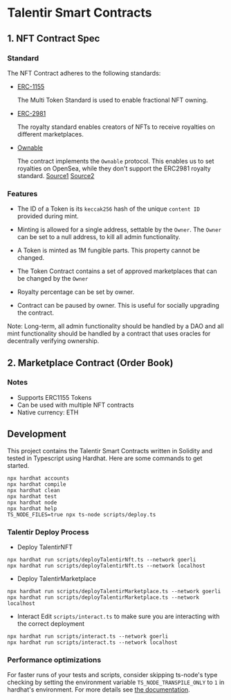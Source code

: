 # Talentir Smart Contracts

## 1. NFT Contract Spec
### Standard
The NFT Contract adheres to the following standards:

- [ERC-1155](https://eips.ethereum.org/EIPS/eip-1155)

  The Multi Token Standard is used to enable fractional NFT owning.
- [ERC-2981](https://eips.ethereum.org/EIPS/eip-2981)
  
  The royalty standard enables creators of NFTs to receive royalties on different marketplaces.
- [Ownable](https://github.com/OpenZeppelin/openzeppelin-contracts/blob/master/contracts/access/Ownable.sol)
  
    The contract implements the `Ownable` protocol. This enables us to set royalties on OpenSea, while they don't support the ERC2981 royalty standard. [Source1](https://support.opensea.io/hc/en-us/articles/4403934341907-How-do-I-import-my-contract-automatically-
) [Source2](https://www.youtube.com/watch?v=LHZC9wX3r0I)

### Features
- The ID of a Token is its `keccak256` hash of the unique `content ID` provided during mint.

- Minting is allowed for a single address, settable by the `Owner`. The `Owner` can be set to a null address, to kill all admin functionality.

- A Token is minted as 1M fungible parts. This property cannot be changed.

- The Token Contract contains a set of approved marketplaces that can be changed by the `Owner`

- Royalty percentage can be set by owner.

- Contract can be paused by owner. This is useful for socially upgrading the contract.

Note: Long-term, all admin functionality should be handled by a DAO and all mint functionality should be handled by a contract that uses oracles for decentrally verifying ownership.

## 2. Marketplace Contract (Order Book)

### Notes
- Supports ERC1155 Tokens
- Can be used with multiple NFT contracts
- Native currency: ETH

## Development
This project contains the Talentir Smart Contracts written in Solidity and tested in Typescript using Hardhat.
Here are some commands to get started.

```shell
npx hardhat accounts
npx hardhat compile
npx hardhat clean
npx hardhat test
npx hardhat node
npx hardhat help
TS_NODE_FILES=true npx ts-node scripts/deploy.ts
```
### Talentir Deploy Process
- Deploy TalentirNFT
```shell
npx hardhat run scripts/deployTalentirNft.ts --network goerli
npx hardhat run scripts/deployTalentirNft.ts --network localhost
```

- Deploy TalentirMarketplace
```shell
npx hardhat run scripts/deployTalentirMarketplace.ts --network goerli
npx hardhat run scripts/deployTalentirMarketplace.ts --network localhost
```

- Interact
Edit `scripts/interact.ts` to make sure you are interacting with the correct deployment
```shell
npx hardhat run scripts/interact.ts --network goerli
npx hardhat run scripts/interact.ts --network localhost
```

### Performance optimizations

For faster runs of your tests and scripts, consider skipping ts-node's type checking by setting the environment variable `TS_NODE_TRANSPILE_ONLY` to `1` in hardhat's environment. For more details see [the documentation](https://hardhat.org/guides/typescript.html#performance-optimizations).
